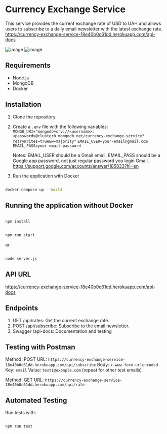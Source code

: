 # Currency Exchange Service

This service provides the current exchange rate of USD to UAH and allows users to subscribe to a daily email newsletter with the latest exchange rate.
<https://currency-exchange-service-18e40b0c61dd.herokuapp.com/api-docs>

![image](https://github.com/mariana-k/currency-exchange-service/assets/2496186/c3f2efb8-1de9-4237-9ba3-69f3365c4c8b)
![image](https://github.com/mariana-k/currency-exchange-service/assets/2496186/563b281e-ebb9-49cf-a261-b4c4198b6679)


## Requirements

- Node.js
- MongoDB
- Docker

## Installation

1. Clone the repository.
2. Create a `.env` file with the following variables:
`MONGO_URI="mongodb+srv://<username>:<password>@cluster0.mongodb.net/currency-exchange-service?retryWrites=true&w=majority"`
`EMAIL_USER=your-email@gmail.com`
`EMAIL_PASS=your-email-password`

    Notes:
    EMAIL_USER should be a Gmail email.
    EMAIL_PASS should be a Google app password, not just regular password you login Gmail.
    <https://support.google.com/accounts/answer/185833?hl=en>

3. Run the application with Docker

```bash

docker-compose up --build

```

## Running the application without Docker

```bash

npm install

```

```bash

npm run start 

```

or

```bash

node server.js

```

## API URL

<https://currency-exchange-service-18e40b0c61dd.herokuapp.com/api-docs>

## Endpoints

1. GET /api/rates: Get the current exchange rate.
2. POST /api/subscribe: Subscribe to the email newsletter.
3. Swagger /api-docs: Documentation and testing

## Testing with Postman

Method: POST
URL: `https://currency-exchange-service-18e40b0c61dd.herokuapp.com/api/subscribe`
Body: `x-www-form-urlencoded`
Key: `email`
Value: `test1@example.com` (repeat for other test emails)

Method: GET
URL: `https://currency-exchange-service-18e40b0c61dd.herokuapp.com/api/rate`

## Automated Testing

Run tests with:

```bash

npm run test

```
